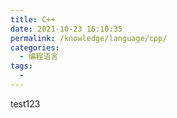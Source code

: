 ```yaml
---
title: C++
date: 2021-10-23 16:10:35
permalink: /knowledge/language/cpp/
categories:
  - 编程语言
tags:
  - 
---
```

test123
